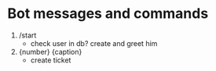 # Bot messages and commands

1. /start
    - check user in db? create and greet him
2. {number} {caption}
    - create ticket
